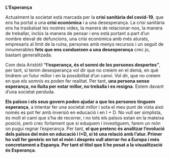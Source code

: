 <b>L'Esperança</b>

Actualment la societat està marcada per la <b>crisi sanitària del covid-19</b>, que ens ha portat a una <b>crisi econòmica</b> i a una desesperança.  La crisi sanitària ens ha trasbalsat les nostres vides, la manera de relacionar-nos, la manera de treballar, inclús la manera de pensar i ens està portant a part d’un nombre elevat de defuncions, una crisi econòmica amb més aturats, empresaris al límit de la ruina, persones amb menys recursos i un seguit de innumerables <b>fets que ens condueixen a una desesperança</b> crec jo, bastant generalitzada. 

Com deia Aristòtil <b>“l’esperança, és el somni de les persones despertes”</b>, per tant, si tenim desesperança vol dir que no creiem en el demà, en què tindrem un futur millor i en la possibilitat d’un canvi. Vol dir, que no creiem en que els somnis es poden fer realitat. Per tant, <b>una persona sense esperança, no lluita per estar millor, no treballa i es resigna</b>. Estem davant d’una societat perduda. 

<b>Els països i els seus govern poden ajudar a que les persones tinguem esperança</b>, a intentar fer una societat millor i sota el meu punt de vista això només es pot fer amb inversió en educació i en I + D. No vull ser simplista, és molt el camí que s’ha de recorrer, i no tots els països estan en la mateixa posició, però crec fortament que si eduquem i investiguem, farem un món on pugui regnar l’esperança. Per tant, <b>el que pretenc és analitzar l’evolució dels països del món en educació i I+D, si té una relació amb l’atur<b>. Primer ho vull fer genèric en tot el món i després vull aterrar-ho a Europa i més concretament a Espanya. Per tant el títol que li he posat a la visualització és Esperança.
